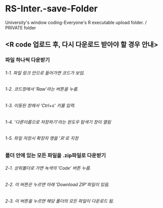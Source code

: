 # RS-Inter.-save-Folder
University's window coding-Everyone's R executable upload folder. / PRIVATE folder


## <R code 업로드 후, 다시 다운로드 받아야 할 경우 안내>

### 파일 하나씩 다운받기
###### 1-1. 파일 링크 안으로 들어가면 코드가 보임. 
###### 1-2. 코드창에서 'Raw'라는 버튼을 누름.  
###### 1-3. 이동된 창에서 'Ctrl+s' 키를 입력.  
###### 1-4. '다른이름으로 저장하기'라는 윈도우 탐색기 창이 열림
###### 1-5. 파일 저장시 확장자 명을 '.R'로 지정

### 폴더 안에 있는 모든 파일을 .zip파일로 다운받기
###### 2-1. 상위볼더로 가면 녹색의 'Code' 버튼 누름.
###### 2-2. 이 버튼은 누르면 아래 'Download ZIP'파일이 있음.
###### 2-3. 이 버튼을 누르면 해당 폴더의 모든 파일이 다운로드 됨.
